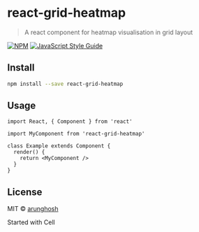 # react-grid-heatmap

> A react component for heatmap visualisation in grid layout

[![NPM](https://img.shields.io/npm/v/react-grid-heatmap.svg)](https://www.npmjs.com/package/react-grid-heatmap) [![JavaScript Style Guide](https://img.shields.io/badge/code_style-standard-brightgreen.svg)](https://standardjs.com)

## Install

```bash
npm install --save react-grid-heatmap
```

## Usage

```tsx
import React, { Component } from 'react'

import MyComponent from 'react-grid-heatmap'

class Example extends Component {
  render() {
    return <MyComponent />
  }
}
```

## License

MIT © [arunghosh](https://github.com/arunghosh)


Started with Cell

```
```